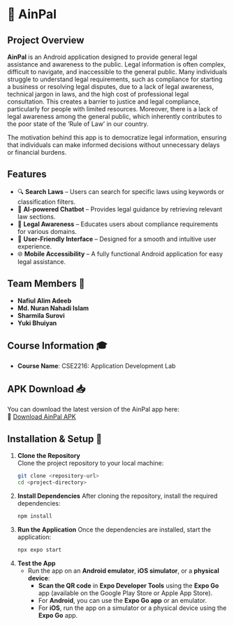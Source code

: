 # 📜 AinPal

## Project Overview  

**AinPal** is an Android application designed to provide general legal assistance and awareness to the public. Legal information is often complex, difficult to navigate, and inaccessible to the general public. Many individuals struggle to understand legal requirements, such as compliance for starting a business or resolving legal disputes, due to a lack of legal awareness, technical jargon in laws, and the high cost of professional legal consultation. This creates a barrier to justice and legal compliance, particularly for people with limited resources. Moreover, there is a lack of legal awareness among the general public, which inherently contributes to the poor state of the ‘Rule of Law’ in our country.

The motivation behind this app is to democratize legal information, ensuring that individuals can make informed decisions without unnecessary delays or financial burdens.

## Features  

- 🔍 **Search Laws** – Users can search for specific laws using keywords or classification filters.  
- 🤖 **AI-powered Chatbot** – Provides legal guidance by retrieving relevant law sections.  
- 📜 **Legal Awareness** – Educates users about compliance requirements for various domains.  
- 📱 **User-Friendly Interface** – Designed for a smooth and intuitive user experience.  
- 🌐 **Mobile Accessibility** – A fully functional Android application for easy legal assistance.  

## Team Members 👥  

- **Nafiul Alim Adeeb**  
- **Md. Nuran Nahadi Islam**  
- **Sharmila Surovi**  
- **Yuki Bhuiyan**  

## Course Information 🎓  

- **Course Name**: CSE2216: Application Development Lab  

## APK Download 📥  

You can download the latest version of the AinPal app here:  
🔗 [Download AinPal APK](https://rb.gy/xxpzzu)

## Installation & Setup 🚀  

1. **Clone the Repository**  
   Clone the project repository to your local machine:  
   ```bash
   git clone <repository-url>
   cd <project-directory>

2. **Install Dependencies**
   After cloning the repository, install the required dependencies:
   ```bash
   npm install

3. **Run the Application**
   Once the dependencies are installed, start the application:  
   ```bash
   npx expo start

4. **Test the App**  
   - Run the app on an **Android emulator**, **iOS simulator**, or a **physical device**:
     - **Scan the QR code** in **Expo Developer Tools** using the **Expo Go** app (available on the Google Play Store or Apple App Store).
     - For **Android**, you can use the **Expo Go app** or an emulator.
     - For **iOS**, run the app on a simulator or a physical device using the **Expo Go** app.
